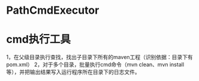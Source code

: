 # PathCmdExecutor
# cmd执行工具
1，在父级目录执行查找，找出子目录下所有的maven工程（识别依据：目录下有pom.xml）
2，对于多个目录，批量执行cmd命令（mvn clean、mvn install等），并把输出结果写入运行程序所在目录下的日志文件。
